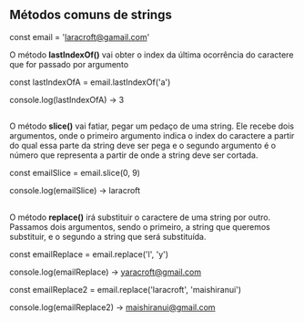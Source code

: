## Métodos comuns de strings

const email = 'laracroft@gamail.com'

O método **lastIndexOf()** vai obter o index da última ocorrência do caractere que for passado por argumento  

const lastIndexOfA = email.lastIndexOf('a') 

console.log(lastIndexOfA) -> 3
##
O método **slice()** vai fatiar, pegar um pedaço de uma string. Ele recebe dois argumentos, onde o primeiro argumento indica o index do caractere a partir do qual essa parte da string deve ser pega e o segundo argumento é o número que representa a partir de onde a string deve ser cortada.

const emailSlice = email.slice(0, 9)

console.log(emailSlice) -> laracroft

##
O método **replace()** irá substituir o caractere de uma string por outro. Passamos dois argumentos, sendo o primeiro, a string que queremos substituir, e o segundo a string que será substituída.

const emailReplace = email.replace('l', 'y')

console.log(emailReplace) -> yaracroft@gmail.com

const emailReplace2 = email.replace('laracroft', 'maishiranui')

console.log(emailReplace2) -> maishiranui@gmail.com